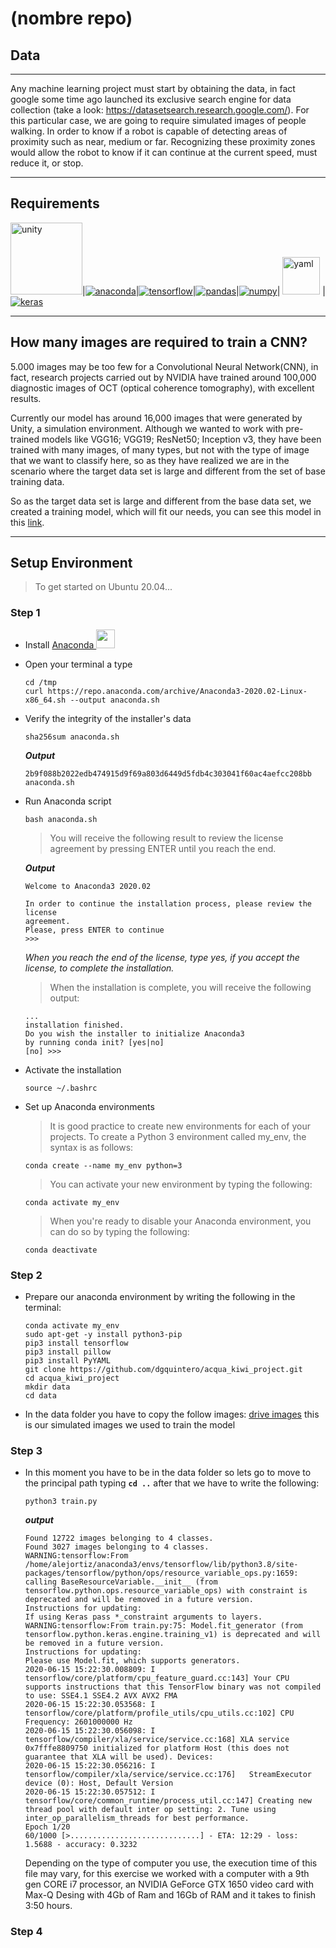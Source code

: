 # (nombre repo)

## **Data**
---
Any machine learning project must start by obtaining the data, in fact google some time ago launched its exclusive search engine for data collection (take a look: https://datasetsearch.research.google.com/). For this particular case, we are going to require simulated images of people walking. In order to know if a robot is capable of detecting areas of proximity such as near, medium or far. Recognizing these proximity zones would allow the robot to know if it can continue at the current speed, must reduce it, or stop.

---

## **Requirements**
<a target="_blank" href="https://unity.com/"><img src="./media/unity.jpg" alt="unity" width=115/></a>|<a target="_blank" href="https://anaconda.org/"><img src="./media/anaconda_logo.jpg" alt="anaconda" /></a>|<a target="_blank" href="https://www.tensorflow.org/"><img src="./media/tensorflow_logo.jpg" alt="tensorflow" /></a>|<a target="_blank" href="https://pandas.pydata.org/"><img src="./media/pandas_logo.jpg" alt="pandas" /></a>|<a target="_blank" href="http://www.numpy.org/"><img src="./media/numpy_logo.jpg" alt="numpy" /></a>|
<a target="_blank" href="https://yaml.org/"><img src="./media/Yaml_logo.png" alt="yaml" width=60/></a>
|<a target="_blank" href="https://keras.io/"><img src="./media/keras_logo.jpg" alt="keras" /></a>

---

## **How many images are required to train a CNN?**
5.000 images may be too few for a Convolutional Neural Network(CNN), in fact, research projects carried out by NVIDIA have trained around 100,000 diagnostic images of OCT (optical coherence tomography), with excellent results.

Currently our model has around 16,000 images that were generated by Unity, a simulation environment. Although we wanted to work with pre-trained models like VGG16; VGG19; ResNet50; Inception v3, they have been trained with many images, of many types, but not with the type of image that we want to classify here, so as they have realized we are in the scenario where the target data set is large and different from the set of base training data.

So as the target data set is large and different from the base data set, we created a training model, which will fit our needs, you can see this model in this [link](train.py).

---

## **Setup Environment**
> To get started on Ubuntu 20.04...
### Step 1
- Install <a href="https://www.anaconda.com/distribution/
">Anaconda </a><img src="./media/anaconda_logo.jpg" width=30 />
- Open your terminal a type
    ~~~ 
    cd /tmp
    curl https://repo.anaconda.com/archive/Anaconda3-2020.02-Linux-x86_64.sh --output anaconda.sh
    ~~~
- Verify the integrity of the installer's data
    ~~~ 
    sha256sum anaconda.sh
    ~~~
    ***Output***
    ~~~
    2b9f088b2022edb474915d9f69a803d6449d5fdb4c303041f60ac4aefcc208bb  anaconda.sh
    ~~~
- Run Anaconda script
    ~~~
    bash anaconda.sh
    ~~~
    > You will receive the following result to review the license agreement by pressing ENTER until you reach the end.

    ***Output***
    ~~~
    Welcome to Anaconda3 2020.02

    In order to continue the installation process, please review the license
    agreement.
    Please, press ENTER to continue
    >>>  
    ~~~
    _When you reach the end of the license, type yes, if you accept the license, to complete the installation._
    >When the installation is complete, you will receive the following output:
    ~~~
    ...
    installation finished.
    Do you wish the installer to initialize Anaconda3
    by running conda init? [yes|no]
    [no] >>>  
    ~~~
- Activate the installation
    ~~~
    source ~/.bashrc
    ~~~
- Set up Anaconda environments
    >It is good practice to create new environments for each of your projects. To create a Python 3 environment called my_env, the syntax is as follows:
    ~~~
    conda create --name my_env python=3
    ~~~
    >You can activate your new environment by typing the following:
    ~~~
    conda activate my_env
    ~~~
    > When you're ready to disable your Anaconda environment, you can do so by typing the following:
    ~~~
    conda deactivate
    ~~~
### Step 2
- Prepare our anaconda environment by writing the following in the terminal:
    ~~~
    conda activate my_env
    sudo apt-get -y install python3-pip
    pip3 install tensorflow
    pip3 install pillow
    pip3 install PyYAML
    git clone https://github.com/dgquintero/acqua_kiwi_project.git
    cd acqua_kiwi_project
    mkdir data
    cd data
    ~~~

- In the data folder you have to copy the follow images:
[drive images](www.google.com) this is our simulated images we used to train the model

### Step 3
- In this moment you have to be in the data folder so lets go to move to the principal path typing **`cd ..`** after that we have to write the following:
    ~~~
    python3 train.py
    ~~~
    ***output***
    ~~~
    Found 12722 images belonging to 4 classes.
    Found 3027 images belonging to 4 classes.
    WARNING:tensorflow:From /home/alejortiz/anaconda3/envs/tensorflow/lib/python3.8/site-packages/tensorflow/python/ops/resource_variable_ops.py:1659: calling BaseResourceVariable.__init__ (from tensorflow.python.ops.resource_variable_ops) with constraint is deprecated and will be removed in a future version.
    Instructions for updating:
    If using Keras pass *_constraint arguments to layers.
    WARNING:tensorflow:From train.py:75: Model.fit_generator (from tensorflow.python.keras.engine.training_v1) is deprecated and will be removed in a future version.
    Instructions for updating:
    Please use Model.fit, which supports generators.
    2020-06-15 15:22:30.008809: I tensorflow/core/platform/cpu_feature_guard.cc:143] Your CPU supports instructions that this TensorFlow binary was not compiled to use: SSE4.1 SSE4.2 AVX AVX2 FMA
    2020-06-15 15:22:30.053568: I tensorflow/core/platform/profile_utils/cpu_utils.cc:102] CPU Frequency: 2601000000 Hz
    2020-06-15 15:22:30.056098: I tensorflow/compiler/xla/service/service.cc:168] XLA service 0x7fffe8809750 initialized for platform Host (this does not guarantee that XLA will be used). Devices:
    2020-06-15 15:22:30.056216: I tensorflow/compiler/xla/service/service.cc:176]   StreamExecutor device (0): Host, Default Version
    2020-06-15 15:22:30.057512: I tensorflow/core/common_runtime/process_util.cc:147] Creating new thread pool with default inter op setting: 2. Tune using inter_op_parallelism_threads for best performance.
    Epoch 1/20
    60/1000 [>.............................] - ETA: 12:29 - loss: 1.5688 - accuracy: 0.3232
    ~~~
    Depending on the type of computer you use, the execution time of this file may vary, for this exercise we worked with a computer with a 9th gen CORE i7 processor, an NVIDIA GeForce GTX 1650 video card with Max-Q Desing with 4Gb of Ram and 16Gb of RAM and it takes to finish 3:50 hours.
### Step 4
